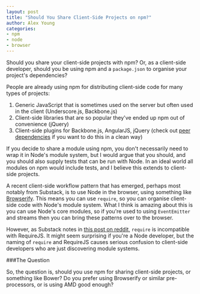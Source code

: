 ```yaml
---
layout: post
title: "Should You Share Client-Side Projects on npm?"
author: Alex Young
categories:
- npm
- node
- browser
---
```


Should you share your client-side projects with npm?  Or, as a client-side developer, should you be using npm and a `package.json` to organise your project's dependencies?

People are already using npm for distributing client-side code for many types of projects:

1. Generic JavaScript that is sometimes used on the server but often used in the client (Underscore.js, Backbone.js)
2. Client-side libraries that are so popular they've ended up npm out of convenience (jQuery)
3. Client-side plugins for Backbone.js, AngularJS, jQuery (check out [peer dependencies](http://blog.nodejs.org/2013/02/07/peer-dependencies/) if you want to do this in a clean way)

If you decide to share a module using npm, you don't necessarily need to wrap it in Node's module system, but I would argue that you should, and you should also supply tests that can be run with Node.  In an ideal world all modules on npm would include tests, and I believe this extends to client-side projects.

A recent client-side workflow pattern that has emerged, perhaps most notably from Substack, is to use Node in the browser, using something like [Browserify](http://browserify.org/).  This means you can use `require`, so you can organise client-side code with Node's module system.  What I think is amazing about this is you can use Node's core modules, so if you're used to using `EventEmitter` and streams then you can bring these patterns over to the browser.

However, as Substack notes in [this post on reddit](http://www.reddit.com/r/node/comments/1p3evg/require_in_node/cd1m6mm), `require` is incompatible with RequireJS.  It might seem surprising if you're a Node developer, but the naming of `require` and RequireJS causes serious confusion to client-side developers who are just discovering module systems.

###The Question

So, the question is, should you use npm for sharing client-side projects, or something like Bower?  Do you prefer using Browserify or similar pre-processors, or is using AMD good enough?

